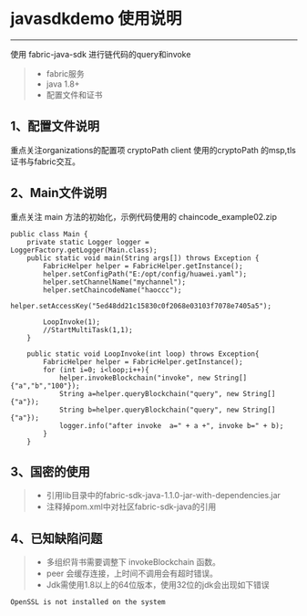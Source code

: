 # javasdkdemo 使用说明

------

使用 fabric-java-sdk 进行链代码的query和invoke

> * fabric服务
> * java 1.8+
> * 配置文件和证书


## 1、配置文件说明

重点关注organizations的配置项 cryptoPath 
client 使用的cryptoPath 的msp,tls证书与fabric交互。

## 2、Main文件说明

重点关注 main 方法的初始化，示例代码使用的 chaincode_example02.zip
```
public class Main {
	private static Logger logger = LoggerFactory.getLogger(Main.class);
    public static void main(String args[]) throws Exception {
    	FabricHelper helper = FabricHelper.getInstance();
    	helper.setConfigPath("E:/opt/config/huawei.yaml");
    	helper.setChannelName("mychannel");
    	helper.setChaincodeName("haoccc");
    	helper.setAccessKey("5ed48dd21c15830c0f2068e03103f7078e7405a5");
    	
    	LoopInvoke(1);
    	//StartMultiTask(1,1);
    }
    
    public static void LoopInvoke(int loop) throws Exception{
    	FabricHelper helper = FabricHelper.getInstance();
    	for (int i=0; i<loop;i++){
        	helper.invokeBlockchain("invoke", new String[]{"a","b","100"});
        	String a=helper.queryBlockchain("query", new String[]{"a"});
        	String b=helper.queryBlockchain("query", new String[]{"a"});
        	logger.info("after invoke  a=" + a +", invoke b=" + b);
    	}
    }
```
## 3、国密的使用

> * 引用lib目录中的fabric-sdk-java-1.1.0-jar-with-dependencies.jar
> * 注释掉pom.xml中对社区fabric-sdk-java的引用


## 4、已知缺陷问题

> * 多组织背书需要调整下 invokeBlockchain 函数。
> * peer 会缓存连接，上时间不调用会有超时错误。
> * Jdk需使用1.8以上的64位版本，使用32位的jdk会出现如下错误
```
OpenSSL is not installed on the system
```

